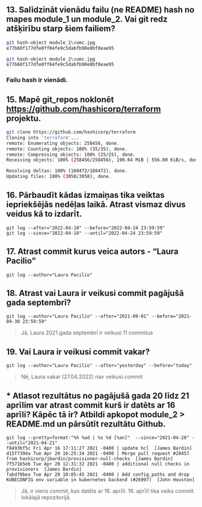 ## 13. Salīdzināt vienādu failu (ne README) hash no mapes module_1 un module_2. Vai git redz atšķirību starp šiem failiem?

```sh
git hash-object module_1\vumc.jpg
e77b60f177dfe0ff04fe9c5dabfb90e0bf0eae95
```

```sh
git hash-object module_2\vumc.jpg
e77b60f177dfe0ff04fe9c5dabfb90e0bf0eae95
```
### Failu hash ir vienādi. 

## 15. Mapē git_repos noklonēt https://github.com/hashicorp/terraform projektu.
```sh
git clone https://github.com/hashicorp/terraform
Cloning into 'terraform'...
remote: Enumerating objects: 258456, done.
remote: Counting objects: 100% (35/35), done.
remote: Compressing objects: 100% (25/25), done.
Receiving objects: 100% (258456/258456), 190.64 MiB | 556.00 KiB/s, done.

Resolving deltas: 100% (160472/160472), done.
Updating files: 100% (3058/3058), done.
```

## 16. Pārbaudīt kādas izmaiņas tika veiktas iepriekšējās nedēļas laikā. Atrast vismaz divus veidus kā to izdarīt.
```
git log --after="2022-04-18" --before="2022-04-24 23:59:59"
git log --since="2022-04-18" --until="2022-04-24 23:59:59"
```
## 17. Atrast commit kurus veica autors - “Laura Pacilio”
```
git log --author="Laura Pacilio"
```
## 18. Atrast vai Laura ir veikusi commit pagājušā gada septembrī?
```
git log --author="Laura Pacilio" --after="2021-09-01" --before="2021-09-30 23:59:59"
```
>Jā, Laura 2021.gada septembrī ir veikusi 11 commitus
## 19. Vai Laura ir veikusi commit vakar?
```
git log --author="Laura Pacilio" --after="yesterday" --before="today"
``` 
>Nē, Laura vakar (27.04.2022) nav veikusi commit

## * Atlasot rezultātus no pagājušā gada 20 līdz 21 aprīlim var atrast commit kurš ir datēts ar 16 aprīli? Kāpēc tā ir? Atbildi apkopot module_2 > README.md un pārsūtīt rezultātu Github.
```
git log --pretty=format:"%h %ad | %s %d [%an]"  --since="2021-04-20" --until="2021-04-21"
f8493bf5c Fri Apr 16 17:11:27 2021 -0400 | update hcl  [James Bardin]
d15f7394a Tue Apr 20 16:25:34 2021 -0400 | Merge pull request #28457 from hashicorp/jbardin/provisioner-null-checks  [James Bardin]
7f571b5eb Tue Apr 20 12:31:32 2021 -0400 | additional null checks in provisioners  [James Bardin]
fabdf0bea Tue Apr 20 10:05:45 2021 -0400 | Add config_paths and drop KUBECONFIG env variable in kubernetes backend (#26997)  [John Houston]
```
>Jā, ir viens commit, kas datēts ar 16. aprīli. 16\. aprīlī tika veiks commit lokālajā repozitorijā.
